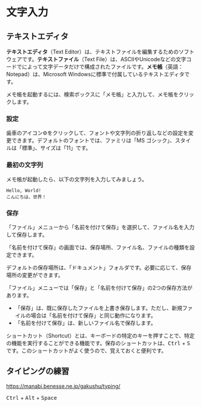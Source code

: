 # 文字入力

## テキストエディタ

**テキストエディタ**（Text Editor）は、テキストファイルを編集するためのソフトウェアです。**テキストファイル**（Text File）は、ASCIIやUnicodeなどの文字コードでによって文字データだけで構成されたファイルです。**メモ帳**（英語：Notepad）は、Microsoft Windowsに標準で付属しているテキストエディタです。

メモ帳を起動するには、検索ボックスに「メモ帳」と入力して、メモ帳をクリックします。

### 設定
歯車のアイコン⚙️をクリックして、フォントや文字列の折り返しなどの設定を変更できます。デフォルトのフォントでは、ファミリは「MS ゴシック」、スタイルは「標準」、サイズは「11」です。

### 最初の文字列
メモ帳が起動したら、以下の文字列を入力してみましょう。

```
Hello, World!
こんにちは、世界！
```

### 保存
「ファイル」メニューから「名前を付けて保存」を選択して、ファイル名を入力して保存します。

「名前を付けて保存」の画面では、保存場所、ファイル名、ファイルの種類を設定できます。

デフォルトの保存場所は、「ドキュメント」フォルダです。必要に応じて、保存場所の変更ができます。

「ファイル」メニューでは「保存」と「名前を付けて保存」の2つの保存方法があります。
- 「保存」は、既に保存したファイルを上書き保存します。ただし、新規ファイルの場合は「名前を付けて保存」と同じ動作になります。
- 「名前を付けて保存」は、新しいファイル名で保存します。

ショートカット（Shortcut）とは、キーボードの特定のキーを押すことで、特定の機能を実行することができる機能です。保存のショートカットは、<kbd>Ctrl</kbd> + <kbd>S</kbd>です。このショートカットがよく使うので、覚えておくと便利です。




## タイピングの練習

https://manabi.benesse.ne.jp/gakushu/typing/

<kbd>Ctrl</kbd> + <kbd>Alt</kbd> + <kbd>Space</kbd>